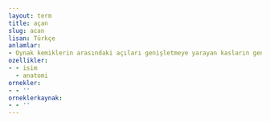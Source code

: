 ```yaml
---
layout: term
title: açan
slug: acan
lisan: Türkçe
anlamlar:
- Oynak kemiklerin arasındaki açıları genişletmeye yarayan kasların genel adı, büken karşıtı
ozellikler:
- - isim
  - anatomi
ornekler:
- - ''
orneklerkaynak:
- - ''
---
```

